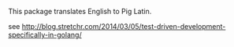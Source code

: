 This package translates English to Pig Latin.

see http://blog.stretchr.com/2014/03/05/test-driven-development-specifically-in-golang/
